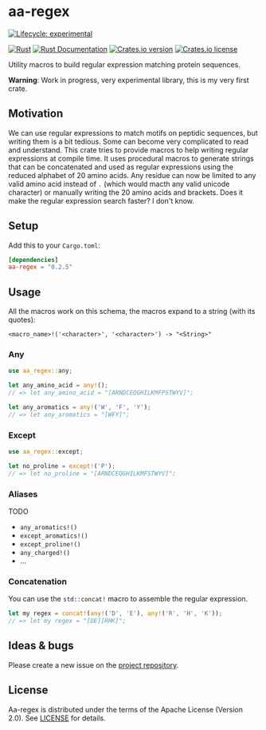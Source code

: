 # aa-regex

[![Lifecycle: experimental](https://img.shields.io/badge/lifecycle-experimental-orange.svg)](https://www.tidyverse.org/lifecycle/#experimental)


[![Rust](https://github.com/jeanmanguy/aa-regex/workflows/Rust/badge.svg?branch=master)](https://github.com/jeanmanguy/aa-regex/actions?query=workflow%3ARust)
[![Rust Documentation](https://img.shields.io/badge/api-rustdoc-blue.svg)](https://docs.rs/aa_regex)
[![Crates.io version](https://img.shields.io/crates/v/aa_regex)](https://crates.io/crates/aa-regex/)
[![Crates.io license](https://img.shields.io/crates/l/aa_regex)](https://github.com/jeanmanguy/aa-regex/blob/master/LICENSE)

Utility macros to build regular expression matching protein sequences.

**Warning**: Work in progress, very experimental library, this is my very first crate.

## Motivation

 We can use regular expressions to match motifs on peptidic sequences, but writing them is a bit tedious. Some can become very complicated to read and understand. This crate tries to provide macros to help writing regular expressions at compile time. It uses procedural macros to generate strings that can be concatenated and used as regular expressions using the reduced alphabet of 20 amino acids. Any residue can now be limited to any valid amino acid instead of `.` (which would macth any valid unicode character) or manually writing the 20 amino acids and brackets. Does it make the regular expression search faster? I don't know.

## Setup

Add this to your `Cargo.toml`:

```toml
[dependencies]
aa-regex = "0.2.5"
```


## Usage

All the macros work on this schema, the macros expand to a string (with its quotes):

```
<macro_name>!('<character>', '<character>') -> "<String>"
```

### Any

```rust
use aa_regex::any;

let any_amino_acid = any!();
// => let any_amino_acid = "[ARNDCEQGHILKMFPSTWYV]";

let any_aromatics = any!('W', 'F', 'Y');
// => let any_aromatics = "[WFY]";
```

### Except

```rust
use aa_regex::except;

let no_proline = except!('P');
// => let no_proline = "[ARNDCEQGHILKMFSTWYV]";
```

### Aliases

TODO

- `any_aromatics!()`
- `except_aromatics!()`
- `except_proline!()`
- `any_charged!()`
- ...

### Concatenation

You can use the `std::concat!` macro to assemble the regular expression.

```rust
let my regex = concat!(any!('D', 'E'), any!('R', 'H', 'K'));
// => let my regex = "[DE][RHK]";
```

## Ideas & bugs

Please create a new issue on the [project repository](https://github.com/jeanmanguy/aa-regex/issues).

## License

Aa-regex is distributed under the terms of the Apache License (Version 2.0). See [LICENSE](./LICENSE) for details.
